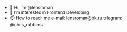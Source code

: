 - 👋 Hi, I’m @lensroman
- 👀 I’m interested in Frontend Developing
- 📫 How to reach me 
    e-mail: lensroman@bk.ru
    telegram: @chris_robbinss

<!---
lensroman/lensroman is a ✨ special ✨ repository because its `README.md` (this file) appears on your GitHub profile.
You can click the Preview link to take a look at your changes.
--->
